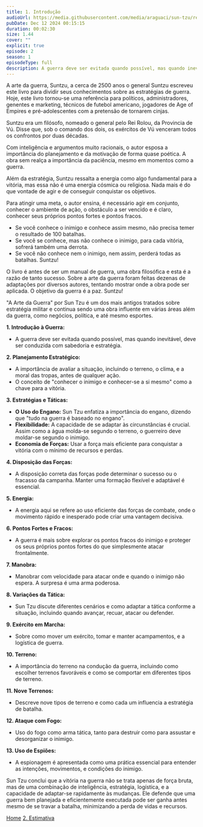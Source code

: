 ```yaml
---
title: 1. Introdução
audioUrl: https://media.githubusercontent.com/media/araguaci/sun-tzu/refs/heads/main/public/audio/01-introducao.mp3
pubDate: Dec 12 2024 00:15:15
duration: 00:02:30
size: 1.44
cover: ""
explicit: true
episode: 2
season: 1
episodeType: full
description: A guerra deve ser evitada quando possível, mas quando inevitável, deve ser conduzida com sabedoria e estratégia.
---
```


A arte da guerra, Suntzu, a cerca de 2500 anos o general Suntzu escreveu este livro para dividir seus conhecimentos sobre as estratégias de guerra. Hoje, este livro tornou-se uma referência para políticos, administradores, genentes e marketing, técnicos de futebol americano, jogadores de Age of Empires e pré-adolescentes com a pretensão de tornarem cinjas.

Suntzu era um filósofo, nomeado o general pelo Rei Rolou, da Provincia de Vú. Disse que, sob o comando dos dois, os exércitos de Vú venceram todos os confrontos por duas décadas.

Com inteligência e argumentos muito racionais, o autor esposa a importância do planejamento e da motivação de forma quase poética.
A obra sem realça a importância da paciência, mesmo em momentos como a guerra.

Além da estratégia, Suntzu ressalta a energia como algo fundamental para a vitória, mas essa não é uma energia cósmica ou religiosa.
Nada mais é do que vontade de agir e de conseguir conquistar os objetivos.

Para atingir uma meta, o autor ensina, é necessário agir em conjunto, conhecer o ambiente de ação, o obstáculo a ser vencido e é claro, conhecer seus próprios pontos fortes e pontos fracos.
  - Se você conhece o inimigo e conhece assim mesmo, não precisa temer o resultado de 100 batalhas.
  - Se você se conhece, mas não conhece o inimigo, para cada vitória, sofrerá também uma derrota.
  - Se você não conhece nem o inimigo, nem assim, perderá todas as batalhas. Suntzu!

O livro é antes de ser um manual de guerra, uma obra filosófica e esta é a razão de tanto sucesso.
Sobre a arte da guerra foram feitas dezenas de adaptações por diversos autores, tentando mostrar onde a obra pode ser aplicada.
O objetivo da guerra é a paz. Suntzu!


"A Arte da Guerra" por Sun Tzu é um dos mais antigos tratados sobre estratégia militar e continua sendo uma obra influente em várias áreas além da guerra, como negócios, política, e até mesmo esportes.

**1. Introdução à Guerra:**
   - A guerra deve ser evitada quando possível, mas quando inevitável, deve ser conduzida com sabedoria e estratégia.

**2. Planejamento Estratégico:**
   - A importância de avaliar a situação, incluindo o terreno, o clima, e a moral das tropas, antes de qualquer ação.
   - O conceito de "conhecer o inimigo e conhecer-se a si mesmo" como a chave para a vitória.

**3. Estratégias e Táticas:**
   - **O Uso do Engano:** Sun Tzu enfatiza a importância do engano, dizendo que "tudo na guerra é baseado no engano".
   - **Flexibilidade:** A capacidade de se adaptar às circunstâncias é crucial. Assim como a água molda-se segundo o terreno, o guerreiro deve moldar-se segundo o inimigo.
   - **Economia de Forças:** Usar a força mais eficiente para conquistar a vitória com o mínimo de recursos e perdas.

**4. Disposição das Forças:**
   - A disposição correta das forças pode determinar o sucesso ou o fracasso da campanha. Manter uma formação flexível e adaptável é essencial.

**5. Energia:**
   - A energia aqui se refere ao uso eficiente das forças de combate, onde o movimento rápido e inesperado pode criar uma vantagem decisiva.

**6. Pontos Fortes e Fracos:**
   - A guerra é mais sobre explorar os pontos fracos do inimigo e proteger os seus próprios pontos fortes do que simplesmente atacar frontalmente.

**7. Manobra:**
   - Manobrar com velocidade para atacar onde e quando o inimigo não espera. A surpresa é uma arma poderosa.

**8. Variações da Tática:**
   - Sun Tzu discute diferentes cenários e como adaptar a tática conforme a situação, incluindo quando avançar, recuar, atacar ou defender.

**9. Exército em Marcha:**
   - Sobre como mover um exército, tomar e manter acampamentos, e a logística de guerra.

**10. Terreno:**
   - A importância do terreno na condução da guerra, incluindo como escolher terrenos favoráveis e como se comportar em diferentes tipos de terreno.

**11. Nove Terrenos:**
   - Descreve nove tipos de terreno e como cada um influencia a estratégia de batalha.

**12. Ataque com Fogo:**
   - Uso do fogo como arma tática, tanto para destruir como para assustar e desorganizar o inimigo.

**13. Uso de Espiões:**
   - A espionagem é apresentada como uma prática essencial para entender as intenções, movimentos, e condições do inimigo.

Sun Tzu conclui que a vitória na guerra não se trata apenas de força bruta, mas de uma combinação de inteligência, estratégia, logística, e a capacidade de adaptar-se rapidamente às mudanças. Ele defende que uma guerra bem planejada e eficientemente executada pode ser ganha antes mesmo de se travar a batalha, minimizando a perda de vidas e recursos.

<div class="text-center mt-16">
   <a class="btn btn-accent mt-9" href="/">Home</a>
  <a class="btn btn-accent mt-9" href="/episode/post02">2. Estimativa</a>
</div>